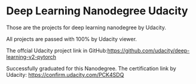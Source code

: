 # Deep Learning Nanodegree Udacity
Those are the projects for deep learning nanodegree by Udacity. 

All projects are passed with 100% by Udacity viewer. 

The offcial Udacity project link in GitHub:https://github.com/udacity/deep-learning-v2-pytorch

Successfully graduated for this Nanodegree. The certification link by Udacity: 
https://confirm.udacity.com/PCK4SDQ
